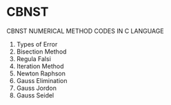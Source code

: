 # CBNST
CBNST NUMERICAL METHOD CODES IN C LANGUAGE

1. Types of Error
2. Bisection Method
3. Regula Falsi
4. Iteration Method
5. Newton Raphson
6. Gauss Elimination
7. Gauss Jordon
8. Gauss Seidel
